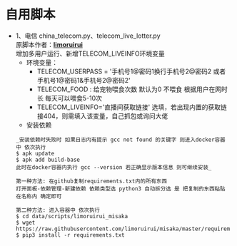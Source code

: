 # 自用脚本
- 1、电信 china_telecom.py、telecom_live_lotter.py  
原脚本作者：[**limoruirui**](https://github.com/limoruirui/misaka)  
增加多用户运行、新增TELECOM_LIVEINFO环境变量  
    - 环境变量：  
        - TELECOM_USERPASS = '手机号1@密码1换行手机号2@密码2 或者 手机号1@密码1&手机号2@密码2'
        - TELECOM_FOOD  : 给宠物喂食次数 默认为0 不喂食 根据用户在网时长 每天可以喂食5-10次
        - TELECOM_LIVEINFO='直播间获取链接'  选填，若出现内置的获取链接404，则需填入该变量，自己抓包或询问大佬  
    - 安装依赖
  ```
  _安装依赖时失败时 如果日志内有提示 gcc not found 的关键字 则进入docker容器中 依次执行
  $ apk update
  $ apk add build-base 
  此时在docker容器内执行 gcc --version 若正确显示版本信息 则可继续安装_
  
  第一种方法: 在github复制requirements.txt内的所有东西 
  打开面板-依赖管理-新建依赖 依赖类型选 python3 自动拆分选 是 把复制的东西粘贴在名称内 确定即可
  
  第二种方法: 进入容器中 依次执行
  $ cd data/scripts/limoruirui_misaka
  $ wget https://raw.githubusercontent.com/limoruirui/misaka/master/requirements.txt
  $ pip3 install -r requirements.txt
